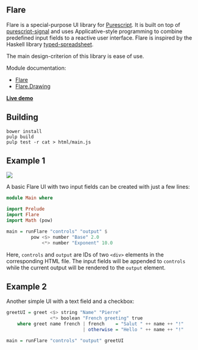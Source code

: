 ## Flare

Flare is a special-purpose UI library for
[Purescript](https://github.com/purescript/purescript). It is built on top
of [purescript-signal](https://github.com/bodil/purescript-signal) and uses
Applicative-style programming to combine predefined input fields to a reactive
user interface. Flare is inspired by the Haskell library
[typed-spreadsheet](https://github.com/Gabriel439/Haskell-Typed-Spreadsheet-Library).

The main design-criterion of this library is ease of use.

Module documentation:
- [Flare](docs/Flare.md)
- [Flare.Drawing](docs/Flare/Drawing.md)

[**Live demo**](http://sharkdp.github.io/purescript-flare/)

## Building
```
bower install
pulp build
pulp test -r cat > html/main.js
```

## Example 1

![](http://i.imgur.com/YTQjTG8.png)

A basic Flare UI with two input fields can be created with just a few lines:

``` purescript
module Main where

import Prelude
import Flare
import Math (pow)

main = runFlare "controls" "output" $
         pow <$> number "Base" 2.0
             <*> number "Exponent" 10.0
```

Here, `controls` and `output` are IDs of two `<div>` elements in the
corresponding HTML file. The input fields will be appended to `controls` while
the current output will be rendered to the `output` element.

## Example 2

Another simple UI with a text field and a checkbox:

``` purescript
greetUI = greet <$> string "Name" "Pierre"
                <*> boolean "French greeting" true
    where greet name french | french    = "Salut " ++ name ++ "!"
                            | otherwise = "Hello " ++ name ++ "!"

main = runFlare "controls" "output" greetUI
```
